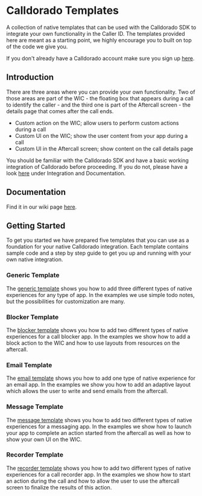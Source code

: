 # Calldorado Templates

A collection of native templates that can be used with the Calldorado SDK to integrate your own functionality in the Caller ID. The templates provided here are meant as a starting point, we highly encourage you to built on top of the code we give you.

If you don't already have a Calldorado account make sure you sign up [here](https://my.calldorado.com/login/signup).

## Introduction

There are three areas where you can provide your own functionality. Two of those areas are part of the WIC - the floating box that appears during a call to identify the caller - and the third one is part of the Aftercall screen - the details page that comes after the call ends.

*	Custom action on the WIC; allow users to perform custom actions during a call
*	Custom UI on the WIC; show the user content from your app during a call
*	Custom UI in the Aftercall screen; show content on the call details page

You should be familiar with the Calldorado SDK and have a basic working integration of Calldorado before proceeding. If you do not, please have a look [here](https://my.calldorado.com/) under Integration and Documentation.

## Documentation

Find it in our wiki page [here](https://github.com/Calldorado-com/calldorado-template-examples/wiki).

## Getting Started

To get you started we have prepared five templates that you can use as a foundation for your native Calldorado integration. Each template contains sample code and a step by step guide to get you up and running with your own native integration.

### Generic Template

The [generic template](https://github.com/Calldorado-com/calldorado-template-examples/tree/master/generic_template) shows you how to add three different types of native experiences for any type of app. In the examples we use simple todo notes, but the possibilities for customization are many.

### Blocker Template

The [blocker template](https://github.com/Calldorado-com/calldorado-template-examples/tree/master/blocker_template) shows you how to add two different types of native experiences for a call blocker app. In the examples we show how to add a block action to the WIC and how to use layouts from resources on the aftercall.

### Email Template

The [email template](https://github.com/Calldorado-com/calldorado-template-examples/tree/master/email_template) shows you how to add one type of native experience for an email app. In the examples we show you how to add an adaptive layout which allows the user to write and send emails from the aftercall.

### Message Template

The [message template](https://github.com/Calldorado-com/calldorado-template-examples/tree/master/message_template) shows you how to add two different types of native experiences for a messaging app. In the examples we show how to launch your app to complete an action started from the aftercall as well as how to show your own UI on the WIC.

### Recorder Template

The [recorder template](https://github.com/Calldorado-com/calldorado-template-examples/tree/master/recorder_template) shows you how to add two different types of native experiences for a call recorder app. In the examples we show how to start an action during the call and how to allow the user to use the aftercall screen to finalize the results of this action.
